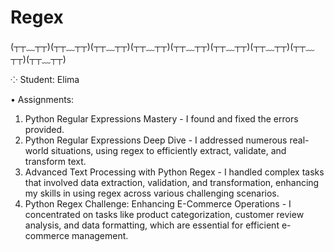 # Regex

(┬┬﹏┬┬)(┬┬﹏┬┬)(┬┬﹏┬┬)(┬┬﹏┬┬)(┬┬﹏┬┬)(┬┬﹏┬┬)(┬┬﹏┬┬)(┬┬﹏┬┬)(┬┬﹏┬┬)

⁘ Student: Elima

• Assignments:
1. Python Regular Expressions Mastery - I found and fixed the errors provided.
2. Python Regular Expressions Deep Dive - I addressed numerous real-world situations, using regex to efficiently extract, validate, and transform text.
3. Advanced Text Processing with Python Regex - I handled complex tasks that involved data extraction, validation, and transformation, enhancing my skills in using regex across various challenging scenarios.
4. Python Regex Challenge: Enhancing E-Commerce Operations - I concentrated on tasks like product categorization, customer review analysis, and data formatting, which are essential for efficient e-commerce management.
